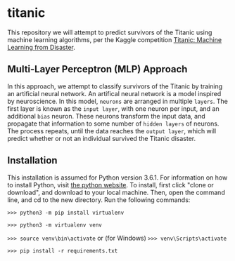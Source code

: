 # titanic

This repository we will attempt to predict survivors of the Titanic using machine learning algorithms, per the Kaggle competition [Titanic: Machine Learning from Disaster](https://www.kaggle.com/c/titanic).

## Multi-Layer Perceptron (MLP) Approach

In this approach, we attempt to classify survivors of the Titanic by training an artificial neural network.  An artifical neural network is a model inspired by neuroscience.  In this model, `neurons` are arranged in multiple `layers`.  The first layer is known as the `input layer`, with one neuron per input, and an additional `bias` neuron.  These neurons transform the input data, and propagate that information to some number of `hidden layers` of neurons.  The process repeats, until the data reaches the `output layer`, which will predict whether or not an individual survived the Titanic disaster.

## Installation

This installation is assumed for Python version 3.6.1.  For information on how to install Python, visit [the python website](https://www.python.org).  To install, first click "clone or download", and download to your local machine.  Then, open the command line, and cd to the new directory.  Run the following commands:

`>>> python3 -m pip install virtualenv`

`>>> python3 -m virtualenv venv`

`>>> source venv\bin\activate` or (for Windows) `>>> venv\Scripts\activate`

`>>> pip install -r requirements.txt`

